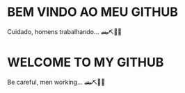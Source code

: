 # BEM VINDO AO MEU GITHUB

Cuidado, homens trabalhando... 🛻⛏️🧱🦺
#

# WELCOME TO MY GITHUB

Be careful, men working... 🛻⛏️🧱🦺